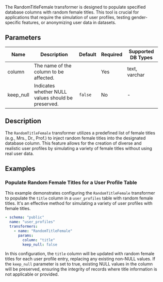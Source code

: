 The RandomTitleFemale transformer is designed to populate specified database columns with random female titles. This tool is crucial for applications that require the simulation of user profiles, testing gender-specific features, or anonymizing user data in datasets.

## Parameters

| Name       | Description                                           | Default | Required | Supported DB Types |
|------------|-------------------------------------------------------|---------|----------|--------------------|
| column     | The name of the column to be affected.                |         | Yes      | text, varchar      |
| keep_null  | Indicates whether NULL values should be preserved.   | `false` | No       | -                  |

## Description

The `RandomTitleFemale` transformer utilizes a predefined list of female titles (e.g., Mrs., Dr., Prof.) to inject random female titles into the designated database column. This feature allows for the creation of diverse and realistic user profiles by simulating a variety of female titles without using real user data.

## Examples

### Populate Random Female Titles for a User Profile Table

This example demonstrates configuring the `RandomTitleFemale` transformer to populate the `title` column in a `user_profiles` table with random female titles. It's an effective method for simulating a variety of user profiles with female titles.

```yaml
- schema: "public"
  name: "user_profiles"
  transformers:
    - name: "RandomTitleFemale"
      params:
        column: "title"
        keep_null: false
```

In this configuration, the `title` column will be updated with random female titles for each user profile entry, replacing any existing non-NULL values. If the `keep_null` parameter is set to true, existing NULL values in the column will be preserved, ensuring the integrity of records where title information is not applicable or provided.
